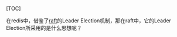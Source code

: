 [TOC]

在redis中，借鉴了[raft](https://en.wikipedia.org/wiki/Raft_(computer_science))的Leader Election机制，那在raft中，它的Leader Election所采用的是什么思想呢？